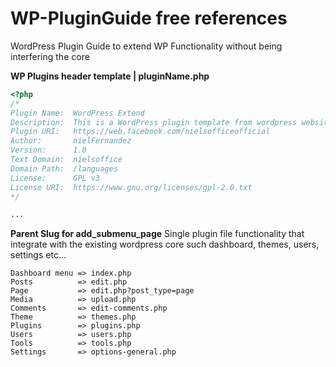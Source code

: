# WP-PluginGuide free references
WordPress Plugin Guide to extend WP Functionality without being interfering the core 

__WP Plugins header template | pluginName.php__
```PHP
<?php 
/*
Plugin Name:  WordPress Extend
Description:  This is a WordPress plugin template from wordpress website modified by nielsoffice to extend wp functionality
Plugin URI:   https://web.facebook.com/nielsofficeofficial
Author:       nielFernandez
Version:      1.0
Text Domain:  nielsoffice
Domain Path:  /languages
License:      GPL v3 
License URI:  https://www.gnu.org/licenses/gpl-2.0.txt
*/

...

```

__Parent Slug for add_submenu_page__
Single plugin file functionality that integrate with the existing wordpress core such dashboard, themes, users, settings etc...
```
Dashboard menu => index.php 
Posts          => edit.php  
Page           => edit.php?post_type=page 
Media          => upload.php 
Comments       => edit-comments.php 
Theme          => themes.php  
Plugins        => plugins.php 
Users          => users.php   
Tools          => tools.php   
Settings       => options-general.php 
```
